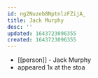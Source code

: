 ```yaml
---
id: ng2Nuzeb8NptnlzFZijA_
title: Jack Murphy
desc: ''
updated: 1643723096355
created: 1643723096355
---
```



- [[person]] - Jack Murphy
- appeared 1x at the stoa
